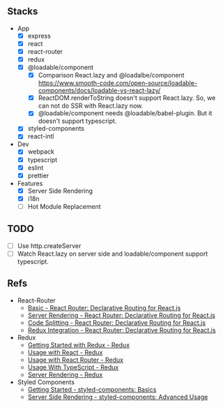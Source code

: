 ## Stacks

- App
  - [x] express
  - [x] react
  - [x] react-router
  - [x] redux
  - [x] @loadable/component
    - [x] Comparison React.lazy and @loadalbe/component https://www.smooth-code.com/open-source/loadable-components/docs/loadable-vs-react-lazy/
    - [x] ReactDOM.renderToString doesn't support React.lazy. So, we can not do SSR with React.lazy now.
    - [x] @loadable/component needs @loadable/babel-plugin. But it doesn't support typescript.
  - [x] styled-components
  - [x] react-intl
- Dev
  - [x] webpack
  - [x] typescript
  - [x] eslint
  - [x] prettier
- Features
  - [x] Server Side Rendering
  - [x] i18n
  - [ ] Hot Module Replacement

## TODO

- [ ] Use http.createServer
- [ ] Watch React.lazy on server side and loadable/component support typescript.

## Refs

- React-Router
  - [Basic - React Router: Declarative Routing for React.js](https://reacttraining.com/react-router/web/example/basic)
  - [Server Rendering - React Router: Declarative Routing for React.js](https://reacttraining.com/react-router/web/guides/server-rendering)
  - [Code Splitting - React Router: Declarative Routing for React.js](https://reacttraining.com/react-router/web/guides/code-splitting)
  - [Redux Integration - React Router: Declarative Routing for React.js](https://reacttraining.com/react-router/web/guides/redux-integration)
- Redux
  - [Getting Started with Redux - Redux](https://redux.js.org/introduction/getting-started)
  - [Usage with React - Redux](https://redux.js.org/basics/usage-with-react)
  - [Usage with React Router - Redux](https://redux.js.org/advanced/usage-with-react-router)
  - [Usage With TypeScript - Redux](https://redux.js.org/recipes/usage-with-typescript)
  - [Server Rendering - Redux](https://redux.js.org/recipes/server-rendering)
- Styled Components
  - [Getting Started - styled-components: Basics](https://www.styled-components.com/docs/basics#getting-started)
  - [Server Side Rendering - styled-components: Advanced Usage](https://www.styled-components.com/docs/advanced#server-side-rendering)
